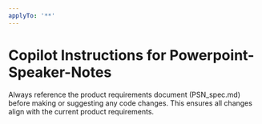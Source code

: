 ```yaml
---
applyTo: '**'
---
```

# Copilot Instructions for Powerpoint-Speaker-Notes

Always reference the product requirements document (PSN_spec.md) before making or suggesting any code changes. This ensures all changes align with the current product requirements.
